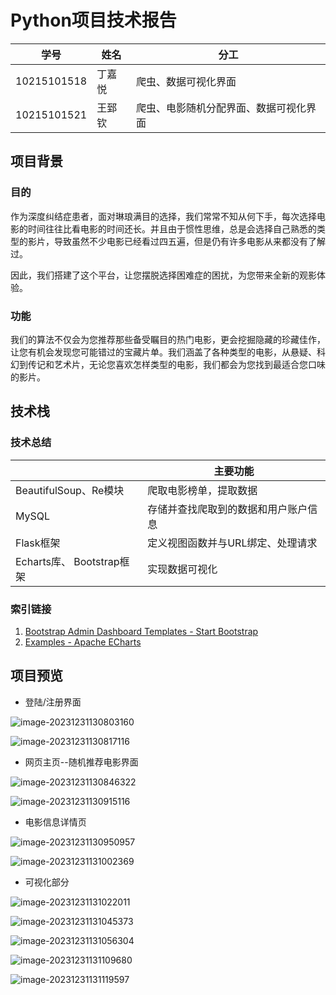 # Python项目技术报告

| 学号        | 姓名   | 分工                                   |
| ----------- | ------ | -------------------------------------- |
| 10215101518 | 丁嘉悦 | 爬虫、数据可视化界面                   |
| 10215101521 | 王郅钦 | 爬虫、电影随机分配界面、数据可视化界面 |

## 项目背景

### 目的

作为深度纠结症患者，面对琳琅满目的选择，我们常常不知从何下手，每次选择电影的时间往往比看电影的时间还长。并且由于惯性思维，总是会选择自己熟悉的类型的影片，导致虽然不少电影已经看过四五遍，但是仍有许多电影从来都没有了解过。

因此，我们搭建了这个平台，让您摆脱选择困难症的困扰，为您带来全新的观影体验。

### 功能

我们的算法不仅会为您推荐那些备受瞩目的热门电影，更会挖掘隐藏的珍藏佳作，让您有机会发现您可能错过的宝藏片单。我们涵盖了各种类型的电影，从悬疑、科幻到传记和艺术片，无论您喜欢怎样类型的电影，我们都会为您找到最适合您口味的影片。

## 技术栈

### 技术总结

|                           | 主要功能                             |
| ------------------------- | ------------------------------------ |
| BeautifulSoup、Re模块     | 爬取电影榜单，提取数据               |
| MySQL                     | 存储并查找爬取到的数据和用户账户信息 |
| Flask框架                 | 定义视图函数并与URL绑定、处理请求    |
| Echarts库、 Bootstrap框架 | 实现数据可视化                       |

### 索引链接

1. [Bootstrap Admin Dashboard Templates - Start Bootstrap](https://startbootstrap.com/templates/admin-dashboard)
2. [Examples - Apache ECharts](https://echarts.apache.org/examples/zh/index.html)

## 项目预览

- 登陆/注册界面

![image-20231231130803160](./images/image-20231231130803160.png)

![image-20231231130817116](./images/image-20231231130817116.png)

- 网页主页--随机推荐电影界面

![image-20231231130846322](./images/image-20231231130846322.png)

![image-20231231130915116](./images/image-20231231130915116.png)

- 电影信息详情页

![image-20231231130950957](./images/image-20231231130950957.png)

![image-20231231131002369](./images/image-20231231131002369.png)

- 可视化部分

![image-20231231131022011](./images/image-20231231131022011.png)

![image-20231231131045373](./images/image-20231231131045373.png)

![image-20231231131056304](./images/image-20231231131056304.png)

![image-20231231131109680](./images/image-20231231131109680.png)

![image-20231231131119597](./images/image-20231231131119597.png)
